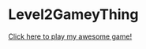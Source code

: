 # Level2GameyThing

<a href="https://github.com/pigchick3n/Level2GameyThing/blob/master/Enemus.jar?raw=true">Click here to play my awesome game!</a>
